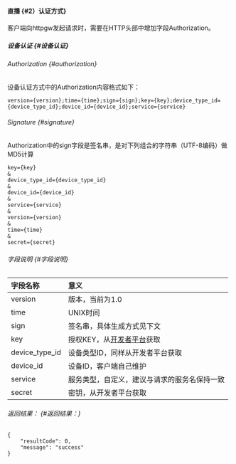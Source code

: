 #### 直播 {#2）认证方式}

客户端向httpgw发起请求时，需要在HTTP头部中增加字段Authorization。

##### 设备认证 {#设备认证}

###### Authorization {#authorization}

设备认证方式中的Authorization内容格式如下：

```
version={version};time={time};sign={sign};key={key};device_type_id={device_type_id};device_id={device_id};service={service}
```

###### Signature {#signature}

Authorization中的sign字段是签名串，是对下列组合的字符串（UTF-8编码）做MD5计算

```
key={key}
&
device_type_id={device_type_id}
&
device_id={device_id}
&
service={service}
&
version={version}
&
time={time}
&
secret={secret}
```

###### 字段说明 {#字段说明}

| 字段名称 | 意义 |
| :--- | :--- |
| version | 版本，当前为1.0 |
| time | UNIX时间 |
| sign | 签名串，具体生成方式见下文 |
| key | 授权KEY，从[开发者平台](https://developer.rokid.com/voice/#/)获取 |
| device\_type\_id | 设备类型ID，同样从开发者平台获取 |
| device\_id | 设备ID，客户端自己维护 |
| service | 服务类型，自定义，建议与请求的服务名保持一致 |
| secret | 密钥，从开发者平台获取 |

###### 返回结果： {#返回结果：}

```
{
    "resultCode": 0,
    "message": "success"
}
```



